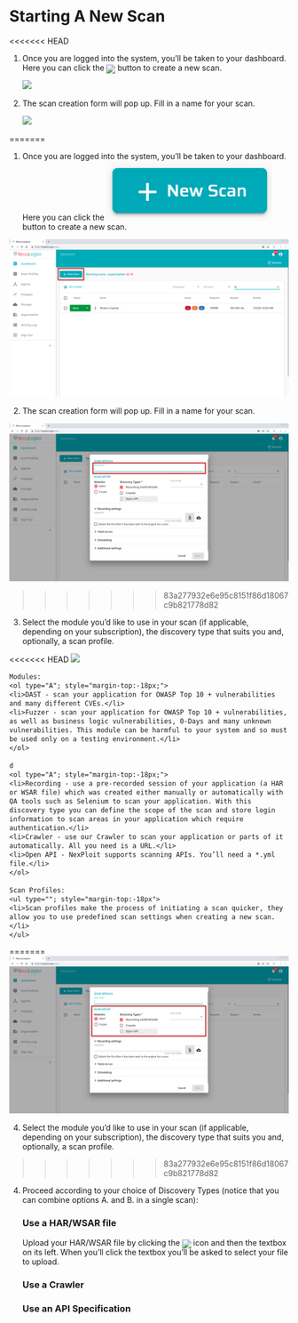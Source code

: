 # Starting A New Scan

<<<<<<< HEAD
1. Once you are logged into the system, you’ll be taken to your dashboard. Here you can click the <img src="user-guide/scans/media/new-scan-button.png" width="8%" style="margin-bottom:-5px;"> button to create a new scan.

    <img src="user-guide/scans/media/new-scan-01.png">

2. The scan creation form will pop up. Fill in a name for your scan.

     <img src="user-guide/scans/media/new-scan-02.png">
=======
1. Once you are logged into the system, you’ll be taken to your dashboard. 
Here you can click the ![New Scan](media/new-scan-button.png ':size=8%') button to create a new scan.

![New Scan 1](media/new-scan-01.png ':size=80%')


2. The scan creation form will pop up. Fill in a name for your scan.

![New Scan 1](media/new-scan-02.png ':size=80%')

>>>>>>> 83a277932e6e95c8151f86d18067c9b821778d82

3. Select the module you’d like to use in your scan (if applicable, depending on your subscription), 
the discovery type that suits you and, optionally, a scan profile.

<<<<<<< HEAD
    <img src="user-guide/scans/media/new-scan-03.png">

    Modules:
    <ol type="A"; style="margin-top:-18px;">
    <li>DAST - scan your application for OWASP Top 10 + vulnerabilities and many different CVEs.</li>
    <li>Fuzzer - scan your application for OWASP Top 10 + vulnerabilities, as well as business logic vulnerabilities, 0-Days and many unknown vulnerabilities. This module can be harmful to your system and so must be used only on a testing environment.</li>
    </ol>

    d
    <ol type="A"; style="margin-top:-18px;">
    <li>Recording - use a pre-recorded session of your application (a HAR or WSAR file) which was created either manually or automatically with QA tools such as Selenium to scan your application. With this discovery type you can define the scope of the scan and store login information to scan areas in your application which require authentication.</li>
    <li>Crawler - use our Crawler to scan your application or parts of it automatically. All you need is a URL.</li>
    <li>Open API - NexPloit supports scanning APIs. You’ll need a *.yml file.</li>
    </ol>

    Scan Profiles:
    <ul type=""; style="margin-top:-18px">
    <li>Scan profiles make the process of initiating a scan quicker, they allow you to use predefined scan settings when creating a new scan.</li>
    </ul>
=======
![New Scan 1](media/new-scan-03.png ':size=80%')


4. Select the module you’d like to use in your scan (if applicable, depending on your subscription), the discovery type that suits you and, optionally, a scan profile.
>>>>>>> 83a277932e6e95c8151f86d18067c9b821778d82

4. Proceed according to your choice of Discovery Types (notice that you can combine <a href="#/user-guide/scans/new-scan?id=Discovery_Types" style="text-decoration: inherit; color: inherit; font: inherit">options A. and B.</a> in a single scan):

    ### Use a HAR/WSAR file
    Upload your HAR/WSAR file by clicking the <img src="user-guide/scans/media/new-scan-button.png" width="8%" style="margin-bottom:-5px;"> icon and then the textbox on its left. When you’ll click the textbox you’ll be asked to select your file to upload.

    ### Use a Crawler

    ### Use an API Specification